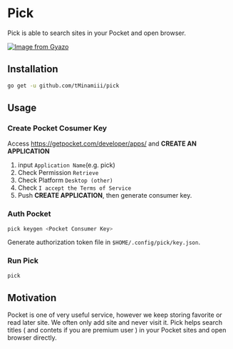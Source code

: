 # Pick

 Pick is able to search sites in your Pocket and open browser.

[![Image from Gyazo](https://i.gyazo.com/5ed83885a636c52ba43ccb2527002f90.gif)](https://gyazo.com/5ed83885a636c52ba43ccb2527002f90)

## Installation

``` sh
go get -u github.com/tMinamiii/pick
```

## Usage

### Create Pocket Cosumer Key

Access https://getpocket.com/developer/apps/ and **CREATE AN APPLICATION**

1. input `Application Name`(e.g. pick)
2. Check Permission `Retrieve`
3. Check Platform `Desktop (other)`
4. Check `I accept the Terms of Service`
5. Push **CREATE APPLICATION**, then generate consumer key.

### Auth Pocket

``` sh
pick keygen <Pocket Consumer Key>
```

Generate authorization token file in `$HOME/.config/pick/key.json`.

### Run Pick

``` sh
pick
```

## Motivation

 Pocket is one of very useful service, however we keep storing favorite
or read later site.  We often only add site and never visit it. Pick helps
search titles ( and contets if you are premium user ) in your Pocket sites and
open browser directly.
